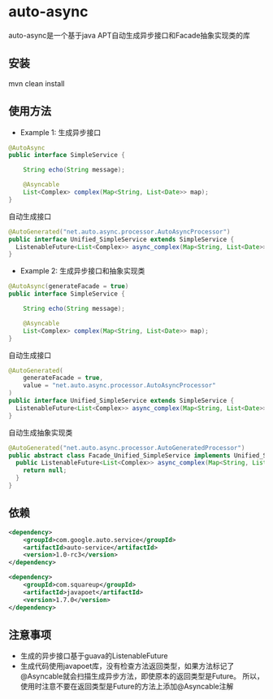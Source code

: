 # auto-async
auto-async是一个基于java APT自动生成异步接口和Facade抽象实现类的库

## 安装
mvn clean install

## 使用方法

* Example 1: 生成异步接口

```java
@AutoAsync
public interface SimpleService {

    String echo(String message);

    @Asyncable
    List<Complex> complex(Map<String, List<Date>> map);
}
```
自动生成接口

```java
@AutoGenerated("net.auto.async.processor.AutoAsyncProcessor")
public interface Unified_SimpleService extends SimpleService {
  ListenableFuture<List<Complex>> async_complex(Map<String, List<Date>> map);
}
```

* Example 2: 生成异步接口和抽象实现类

```java
@AutoAsync(generateFacade = true)
public interface SimpleService {

    String echo(String message);

    @Asyncable
    List<Complex> complex(Map<String, List<Date>> map);
}
```
自动生成接口

```java
@AutoGenerated(
    generateFacade = true,
    value = "net.auto.async.processor.AutoAsyncProcessor"
)
public interface Unified_SimpleService extends SimpleService {
  ListenableFuture<List<Complex>> async_complex(Map<String, List<Date>> map);
}
```
自动生成抽象实现类

```java
@AutoGenerated("net.auto.async.processor.AutoGeneratedProcessor")
public abstract class Facade_Unified_SimpleService implements Unified_SimpleService {
  public ListenableFuture<List<Complex>> async_complex(Map<String, List<Date>> map) {
    return null;
  }
}
```

## 依赖
```xml
<dependency>
    <groupId>com.google.auto.service</groupId>
    <artifactId>auto-service</artifactId>
    <version>1.0-rc3</version>
</dependency>

<dependency>
    <groupId>com.squareup</groupId>
    <artifactId>javapoet</artifactId>
    <version>1.7.0</version>
</dependency>
```

## 注意事项
* 生成的异步接口基于guava的ListenableFuture
* 生成代码使用javapoet库，没有检查方法返回类型，如果方法标记了@Asyncable就会扫描生成异步方法，即使原本的返回类型是Future。
所以，使用时注意不要在返回类型是Future的方法上添加@Asyncable注解